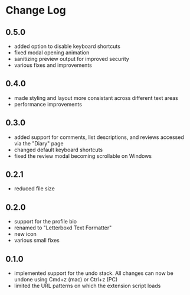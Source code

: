 # Change Log

## 0.5.0
- added option to disable keyboard shortcuts
- fixed modal opening animation
- sanitizing preview output for improved security
- various fixes and improvements
## 0.4.0
- made styling and layout more consistant across different text areas
- performance improvements
## 0.3.0
- added support for comments, list descriptions, and reviews accessed via the "Diary" page
- changed default keyboard shortcuts
- fixed the review modal becoming scrollable on Windows
## 0.2.1
- reduced file size
## 0.2.0
- support for the profile bio
- renamed to "Letterboxd Text Formatter"
- new icon
- various small fixes
## 0.1.0
- implemented support for the undo stack. All changes can now be undone using Cmd+z (mac) or Ctrl+z (PC)
- limited the URL patterns on which the extension script loads
